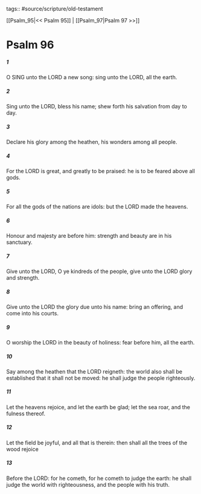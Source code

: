 tags:: #source/scripture/old-testament

[[Psalm_95|<< Psalm 95]] | [[Psalm_97|Psalm 97 >>]]

# Psalm 96

##### 1

O SING unto the LORD a new song: sing unto the LORD, all the earth.

##### 2

Sing unto the LORD, bless his name; shew forth his salvation from day to day.

##### 3

Declare his glory among the heathen, his wonders among all people.

##### 4

For the LORD is great, and greatly to be praised: he is to be feared above all gods.

##### 5

For all the gods of the nations are idols: but the LORD made the heavens.

##### 6

Honour and majesty are before him: strength and beauty are in his sanctuary.

##### 7

Give unto the LORD, O ye kindreds of the people, give unto the LORD glory and strength.

##### 8

Give unto the LORD the glory due unto his name: bring an offering, and come into his courts.

##### 9

O worship the LORD in the beauty of holiness: fear before him, all the earth.

##### 10

Say among the heathen that the LORD reigneth: the world also shall be established that it shall not be moved: he shall judge the people righteously.

##### 11

Let the heavens rejoice, and let the earth be glad; let the sea roar, and the fulness thereof.

##### 12

Let the field be joyful, and all that is therein: then shall all the trees of the wood rejoice

##### 13

Before the LORD: for he cometh, for he cometh to judge the earth: he shall judge the world with righteousness, and the people with his truth.
